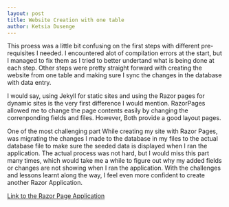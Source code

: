 ```yaml
---
layout: post
title: Website Creation with one table
author: Ketsia Dusenge
---
```


This proess was a little bit confusing on the first steps with different pre-requisites I needed. I encountered alot of compilation errors at the start, but I managed to fix them as I tried to better undertand what is being done at each step. Other steps were pretty straight forward with creating the website from one table and making sure I sync the changes in the database with data entry.

I would say, using Jekyll for static sites and using the Razor pages for dynamic sites is the very first difference I would mention. RazorPages allowed me to change the page contents easily by changing the correnponding fields and files. However, Both provide a good layout pages. 

One of the most challenging part While creating my site with Razor Pages, was migrating the changes I made to the database in my files to the actual database file to make sure the seeded data is displayed when I ran the application. The actual process was not hard, but I would miss this part many times, which would take me a while to figure out why my added fields or changes are not showing when I ran the application. With the challenges and lessons learnt along the way, I feel even more confident to create another Razor Application.

[Link to the Razor Page Application]("https://github.com/KetsiaD/csci340lab8")
